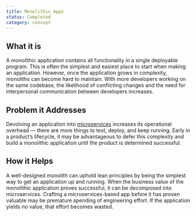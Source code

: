 ```yaml
---
title: Monolithic Apps
status: Completed
category: concept
---
```


## What it is

A monolithic application contains all functionality in a single deployable program. 
This is often the simplest and easiest place to start when making an application. 
However, once the application grows in complexity, monoliths can become hard to maintain. 
With more developers working on the same codebase, 
the likelihood of conflicting changes and the need for interpersonal communication between developers increases.

## Problem it Addresses

Devolving an application into [microservices](/microservices/) increases its operational overhead 
— there are more things to test, deploy, and keep running. 
Early in a product’s lifecycle, it may be advantageous to defer this complexity and build a monolithic application 
until the product is determined successful.

## How it Helps

A well-designed monolith can uphold lean principles by being the simplest way to get an application up and running. 
When the business value of the monolithic application proves successful, it can be decomposed into microservices. 
Crafting a microservices-based app before it has proven valuable may be premature spending of engineering effort. 
If the application yields no value, that effort becomes wasted.
